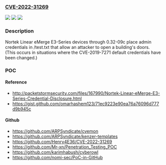 ### [CVE-2022-31269](https://cve.mitre.org/cgi-bin/cvename.cgi?name=CVE-2022-31269)
![](https://img.shields.io/static/v1?label=Product&message=n%2Fa&color=blue)
![](https://img.shields.io/static/v1?label=Version&message=n%2Fa&color=blue)
![](https://img.shields.io/static/v1?label=Vulnerability&message=n%2Fa&color=brighgreen)

### Description

Nortek Linear eMerge E3-Series devices through 0.32-09c place admin credentials in /test.txt that allow an attacker to open a building's doors. (This occurs in situations where the CVE-2019-7271 default credentials have been changed.)

### POC

#### Reference
- http://packetstormsecurity.com/files/167990/Nortek-Linear-eMerge-E3-Series-Credential-Disclosure.html
- https://gist.github.com/omarhashem123/71ec9223e90ea76a76096d777d9b945c

#### Github
- https://github.com/ARPSyndicate/cvemon
- https://github.com/ARPSyndicate/kenzer-templates
- https://github.com/Henry4E36/CVE-2022-31269
- https://github.com/Mr-xn/Penetration_Testing_POC
- https://github.com/karimhabush/cyberowl
- https://github.com/nomi-sec/PoC-in-GitHub

